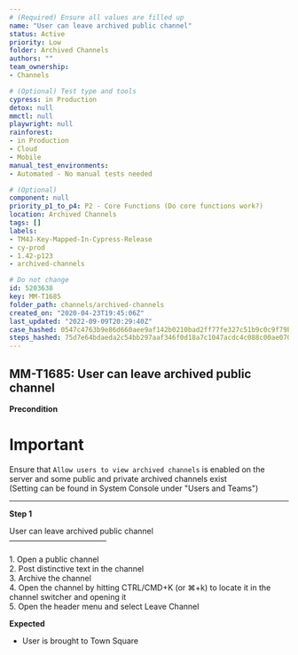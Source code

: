 ```yaml
---
# (Required) Ensure all values are filled up
name: "User can leave archived public channel"
status: Active
priority: Low
folder: Archived Channels
authors: ""
team_ownership: 
- Channels

# (Optional) Test type and tools
cypress: in Production
detox: null
mmctl: null
playwright: null
rainforest: 
- in Production
- Cloud
- Mobile
manual_test_environments: 
- Automated - No manual tests needed

# (Optional)
component: null
priority_p1_to_p4: P2 - Core Functions (Do core functions work?)
location: Archived Channels
tags: []
labels: 
- TM4J-Key-Mapped-In-Cypress-Release
- cy-prod
- 1.42-p123
- archived-channels

# Do not change
id: 5203638
key: MM-T1685
folder_path: channels/archived-channels
created_on: "2020-04-23T19:45:06Z"
last_updated: "2022-09-09T20:29:40Z"
case_hashed: 0547c4763b9e86d660aee9af142b0210bad2ff77fe327c51b9c0c9f79b042a1b08e60d50d6c044a30610bb229c94cf59
steps_hashed: 75d7e64bdaeda2c54bb297aaf346f0d18a7c1047acdc4c088c00ae070118b9228a99e7723b3a0879ca796b5644c2fad4
---
```


## MM-T1685: User can leave archived public channel

**Precondition**

# Important

Ensure that `Allow users to view archived channels` is enabled on the server and some public and private archived channels exist\
(Setting can be found in System Console under "Users and Teams")

---

**Step 1**

User can leave archived public channel\
–––––––––––––––––––––––––\
\
1\. Open a public channel\
2\. Post distinctive text in the channel\
3\. Archive the channel\
4\. Open the channel by hitting CTRL/CMD+K (or ⌘+k) to locate it in the channel switcher and opening it\
5\. Open the header menu and select Leave Channel

**Expected**

- User is brought to Town Square
